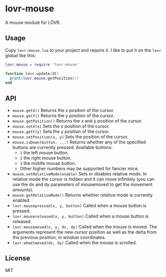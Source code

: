 lovr-mouse
===

A mouse module for LÖVR.

Usage
---

Copy `lovr-mouse.lua` to your project and require it.  I like to put it on the `lovr` global like this:

```lua
lovr.mouse = require 'lovr-mouse'

function lovr.update(dt)
  print(lovr.mouse.getPosition())
end
```

API
---

- `mouse.getX()` Returns the x position of the cursor.
- `mouse.getY()` Returns the y position of the cursor.
- `mouse.getPosition()` Returns the x and y position of the cursor.
- `mouse.setX(x)` Sets the x position of the cursor.
- `mouse.getY(y)` Sets the y position of the cursor.
- `mouse.setPosition(x, y)` Sets the position of the cursor.
- `mouse.isDown(button, ...)` Returns whether any of the specified buttons are currently pressed.
  Available buttons:
  - `1` the left mouse button.
  - `2` the right mouse button.
  - `3` the middle mouse button.
  - Other higher numbers may be supported for fancier mice.
- `mouse.setRelativeMode(enable)` Sets or disables relative mode.  In relative mode the cursor is
  hidden and it can move infinitely (you can use the dx and dy parameters of mousemoved to get the
  movement amounts).
- `mouse.getRelativeMode()` Returns whether relative mode is currently enabled.
- `lovr.mousepressed(x, y, button)` Called when a mouse button is pressed.
- `lovr.mousereleased(x, y, button)` Called when a mouse button is released.
- `lovr.mousemoved(x, y, dx, dy)` Called when the mouse is moved.  The arguments represent the new
  cursor position as well as the delta from the previous position, in window coordinates.
- `lovr.wheelmoved(dx, dy)` Called when the mouse is scrolled.

License
---

MIT
